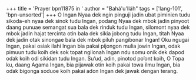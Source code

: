 +++
title = 'Prayer bpn11875 in '
author = "Bahá'u'lláh"
tags = ['lang-101', 'bpn-unsorted']
+++
O Ingan Nyaa dek ngin pinguji jadin ubat piminien tudu sikoda-eh nyaa dek sinok tudu Ingan, podang Nyaa dek mbok jadin pinyoot daang punuae semangat sua bala dek rinduk tudu Ingan, silomont nyaa dek mbok jadin hajat tercinta otin bala dek sikia jobong tudu Ingan, titah Nyaa dek jadin otak sinongae bala dek mbok piluh pangibonar Ingan! Oku ngugai Ingan, pakai osiak ilahi Ingan bia pakai pijongon mulia jowin Ingan, odak pimuun tudu koih dek sok topat ngilonah Ingan ndu somu onik dek dapod odak koih odi sikidan tudu Ingan. Su’ud, adin, pinotod po’ont koih, O Topa ku, daang Agama Ingan, bia pijawak otin koih pakai towa ilmu Ingan, bia odak bigonga soduoe koih pakai adon Ingan dek jawak dengan terang.

